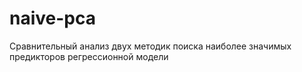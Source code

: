 # naive-pca
 Сравнительный анализ двух методик поиска наиболее значимых предикторов регрессионной модели
